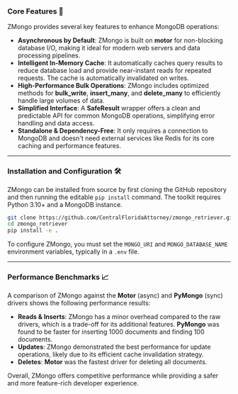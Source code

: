 

### Core Features 🚀

ZMongo provides several key features to enhance MongoDB operations:

  * **Asynchronous by Default**: ZMongo is built on **motor** for non-blocking database I/O, making it ideal for modern web servers and data processing pipelines.
  * **Intelligent In-Memory Cache**: It automatically caches query results to reduce database load and provide near-instant reads for repeated requests. The cache is automatically invalidated on writes.
  * **High-Performance Bulk Operations**: ZMongo includes optimized methods for **bulk\_write**, **insert\_many**, and **delete\_many** to efficiently handle large volumes of data.
  * **Simplified Interface**: A **SafeResult** wrapper offers a clean and predictable API for common MongoDB operations, simplifying error handling and data access.
  * **Standalone & Dependency-Free**: It only requires a connection to MongoDB and doesn't need external services like Redis for its core caching and performance features.

-----

### Installation and Configuration 🛠️

ZMongo can be installed from source by first cloning the GitHub repository and then running the editable `pip install` command. The toolkit requires Python 3.10+ and a MongoDB instance.

```bash
git clone https://github.com/CentralFloridaAttorney/zmongo_retriever.git
cd zmongo_retriever
pip install -e .
```

To configure ZMongo, you must set the `MONGO_URI` and `MONGO_DATABASE_NAME` environment variables, typically in a `.env` file.

-----

### Performance Benchmarks 📈

A comparison of ZMongo against the **Motor** (async) and **PyMongo** (sync) drivers shows the following performance results:

  * **Reads & Inserts**: ZMongo has a minor overhead compared to the raw drivers, which is a trade-off for its additional features. **PyMongo** was found to be faster for inserting 1000 documents and finding 100 documents.
  * **Updates**: ZMongo demonstrated the best performance for update operations, likely due to its efficient cache invalidation strategy.
  * **Deletes**: **Motor** was the fastest driver for deleting all documents.

Overall, ZMongo offers competitive performance while providing a safer and more feature-rich developer experience.